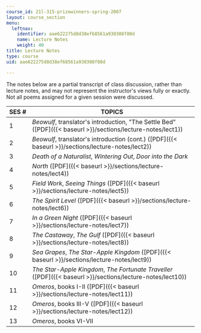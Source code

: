 ```yaml
---
course_id: 21l-315-prizewinners-spring-2007
layout: course_section
menu:
  leftnav:
    identifier: aae622275d8d38ef68561a930308f80d
    name: Lecture Notes
    weight: 40
title: Lecture Notes
type: course
uid: aae622275d8d38ef68561a930308f80d

---
```


The notes below are a partial transcript of class discussion, rather than lecture notes, and may not represent the instructor's views fully or exactly. Not all poems assigned for a given session were discussed.

| SES # | TOPICS |
| --- | --- |
| 1 | _Beowulf_, translator's introduction, "The Settle Bed" ([PDF]({{< baseurl >}}/sections/lecture-notes/lect1)) |
| 2 | _Beowulf_, translator's introduction (cont.) ([PDF]({{< baseurl >}}/sections/lecture-notes/lect2)) |
| 3 | _Death of a Naturalist_, _Wintering Out_, _Door into the Dark_ |
| 4 | _North_ ([PDF]({{< baseurl >}}/sections/lecture-notes/lect4)) |
| 5 | _Field Work_, _Seeing Things_ ([PDF]({{< baseurl >}}/sections/lecture-notes/lect5)) |
| 6 | _The Spirit Level_ ([PDF]({{< baseurl >}}/sections/lecture-notes/lect6)) |
| 7 | _In a Green Night_ ([PDF]({{< baseurl >}}/sections/lecture-notes/lect7)) |
| 8 | _The Castaway_, _The Gulf_ ([PDF]({{< baseurl >}}/sections/lecture-notes/lect8)) |
| 9 | _Sea Grapes_, _The Star-Apple Kingdom_ ([PDF]({{< baseurl >}}/sections/lecture-notes/lect9)) |
| 10 | _The Star-Apple Kingdom_, _The Fortunate Traveller_ ([PDF]({{< baseurl >}}/sections/lecture-notes/lect10)) |
| 11 | _Omeros_, books I-II ([PDF]({{< baseurl >}}/sections/lecture-notes/lect11)) |
| 12 | _Omeros_, books III-V ([PDF]({{< baseurl >}}/sections/lecture-notes/lect12)) |
| 13 | _Omeros_, books VI-VII
